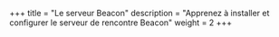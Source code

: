 +++
title = "Le serveur Beacon"
description = "Apprenez à installer et configurer le serveur de rencontre Beacon"
weight = 2
+++